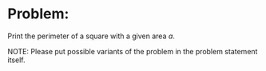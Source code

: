 # Problem:

Print the perimeter of a square with a given area $a$.

NOTE: Please put possible variants of the problem in the problem statement
itself.
